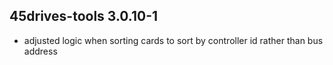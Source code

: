 ## 45drives-tools 3.0.10-1

* adjusted logic when sorting cards to sort by controller id rather than bus address